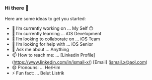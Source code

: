 ### Hi there 👋


Here are some ideas to get you started:

- 🔭 I’m currently working on ... My Self 😐
- 🌱 I’m currently learning ... iOS Development
- 👯 I’m looking to collaborate on ... iOS Team 
- 🤔 I’m looking for help with ... iOS Senior
- 💬 Ask me about ... Anything
- 📫 How to reach me: ... [Linkedin Profile] (https://www.linkedin.com/in/ismail-x/) [Email] (ismail.x@aol.com) 
- 😄 Pronouns: ... He/Him 
- ⚡ Fun fact: ... Belut Listrik

